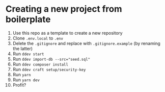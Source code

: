 # Creating a new project from boilerplate

1. Use this repo as a template to create a new repository
1. Clone `.env.local` to `.env`
1. Delete the `.gitignore` and replace with `.gitignore.example` (by renaming the latter)
1. Run `ddev start`
1. Run `ddev import-db --src="seed.sql"`
1. Run `ddev composer install`
1. Run `ddev craft setup/security-key`
1. Run `yarn`
1. Run `yarn dev`
1. Profit?
